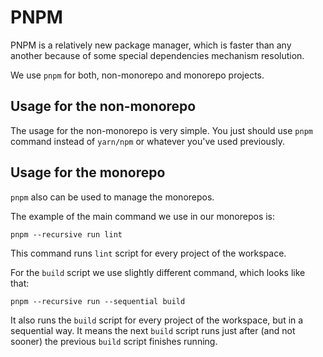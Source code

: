 # PNPM
PNPM is a relatively new package manager, which is faster than any another because of some special dependencies mechanism resolution.

We use `pnpm` for both, non-monorepo and monorepo projects.

## Usage for the non-monorepo

The usage for the non-monorepo is very simple. You just should use `pnpm` command instead of `yarn/npm` or whatever you've used previously.

## Usage for the monorepo

`pnpm` also can be used to manage the monorepos.

The example of the main command we use in our monorepos is:

```
pnpm --recursive run lint
```

This command runs `lint` script for every project of the workspace.

For the `build` script we use slightly different command, which looks like that:

```
pnpm --recursive run --sequential build
```

It also runs the `build` script for every project of the workspace, but in a sequential way. It means the next `build` script runs just after (and not sooner) the previous `build` script finishes running.


